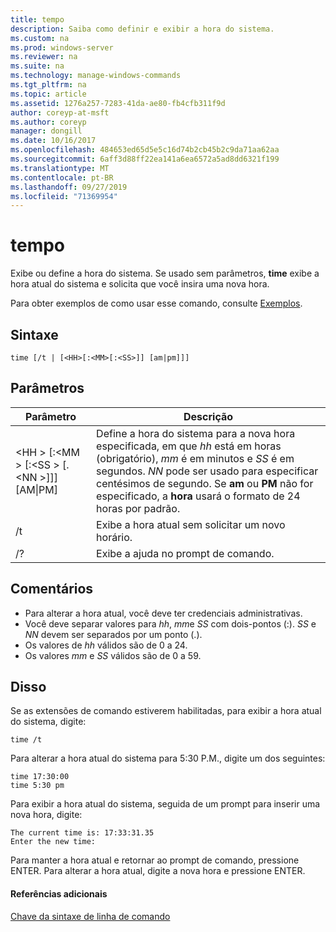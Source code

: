 ```yaml
---
title: tempo
description: Saiba como definir e exibir a hora do sistema.
ms.custom: na
ms.prod: windows-server
ms.reviewer: na
ms.suite: na
ms.technology: manage-windows-commands
ms.tgt_pltfrm: na
ms.topic: article
ms.assetid: 1276a257-7283-41da-ae80-fb4cfb311f9d
author: coreyp-at-msft
ms.author: coreyp
manager: dongill
ms.date: 10/16/2017
ms.openlocfilehash: 484653ed65d5e5c16d74b2cb45b2c9da71aa62aa
ms.sourcegitcommit: 6aff3d88ff22ea141a6ea6572a5ad8dd6321f199
ms.translationtype: MT
ms.contentlocale: pt-BR
ms.lasthandoff: 09/27/2019
ms.locfileid: "71369954"
---
```

# <a name="time"></a>tempo



Exibe ou define a hora do sistema. Se usado sem parâmetros, **time** exibe a hora atual do sistema e solicita que você insira uma nova hora.

Para obter exemplos de como usar esse comando, consulte [Exemplos](#BKMK_examples).

## <a name="syntax"></a>Sintaxe

```
time [/t | [<HH>[:<MM>[:<SS>]] [am|pm]]]
```

## <a name="parameters"></a>Parâmetros

|Parâmetro|Descrição|
|---------|-----------|
|\<HH > [:\<MM > [:\<SS > [.\<NN >]]] [AM\|PM]|Define a hora do sistema para a nova hora especificada, em que *hh* está em horas (obrigatório), *mm* é em minutos e *SS* é em segundos. *NN* pode ser usado para especificar centésimos de segundo. Se **am** ou **PM** não for especificado, a **hora** usará o formato de 24 horas por padrão.|
|/t|Exibe a hora atual sem solicitar um novo horário.|
|/?|Exibe a ajuda no prompt de comando.|

## <a name="remarks"></a>Comentários

-   Para alterar a hora atual, você deve ter credenciais administrativas.
-   Você deve separar valores para *hh*, *mm*e *SS* com dois-pontos (:). *SS* e *NN* devem ser separados por um ponto (.).
-   Os valores de *hh* válidos são de 0 a 24.
-   Os valores *mm* e *SS* válidos são de 0 a 59.

## <a name="BKMK_examples"></a>Disso

Se as extensões de comando estiverem habilitadas, para exibir a hora atual do sistema, digite:
```
time /t
```
Para alterar a hora atual do sistema para 5:30 P.M., digite um dos seguintes:
```
time 17:30:00
time 5:30 pm
```
Para exibir a hora atual do sistema, seguida de um prompt para inserir uma nova hora, digite:
```
The current time is: 17:33:31.35
Enter the new time:
```
Para manter a hora atual e retornar ao prompt de comando, pressione ENTER. Para alterar a hora atual, digite a nova hora e pressione ENTER.

#### <a name="additional-references"></a>Referências adicionais

[Chave da sintaxe de linha de comando](command-line-syntax-key.md)